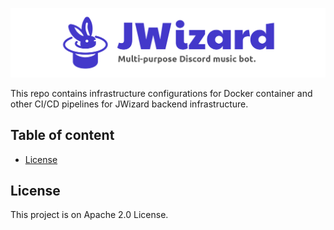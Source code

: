 <p align="center">
    <img src=".github/banner.png" alt="">
</p>

This repo contains infrastructure configurations for Docker container and other CI/CD pipelines for JWizard backend
infrastructure.

## Table of content

* [License](#license)

<a name="license"></a>

## License

This project is on Apache 2.0 License.
